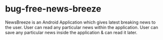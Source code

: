 # bug-free-news-breeze
NewsBreeze is an Android Application which gives latest breaking news to the user. User can read any particular news within the application. User can save any particular news inside the application &amp; can read it later.

